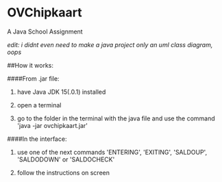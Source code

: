 # OVChipkaart
A Java School Assignment

<i>edit: i didnt even need to make a java project only an uml class diagram, oops</i>

##How it works:

####From .jar file:
1. have Java JDK 15(.0.1) installed

2. open a terminal

3. go to the folder in the terminal with the java file and use the command 'java -jar ovchipkaart.jar'   

####In the interface:
1. use one of the next commands 'ENTERING', 'EXITING', 'SALDOUP', 'SALDODOWN' or 'SALDOCHECK'

2. follow the instructions on screen
